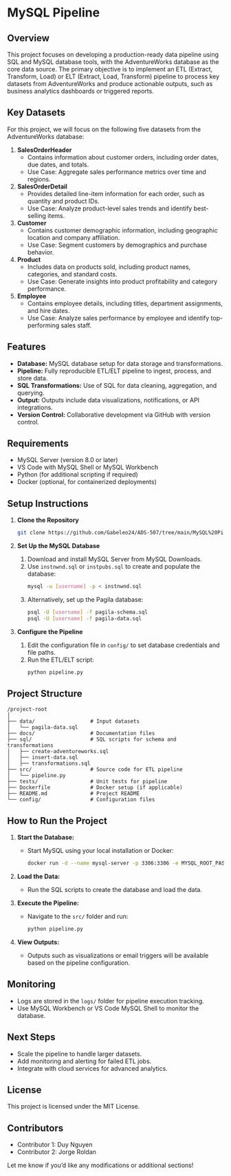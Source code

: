 # MySQL Pipeline

## Overview

This project focuses on developing a production-ready data pipeline using SQL and MySQL database tools, with the AdventureWorks database as the core data source. The primary objective is to implement an ETL (Extract, Transform, Load) or ELT (Extract, Load, Transform) pipeline to process key datasets from AdventureWorks and produce actionable outputs, such as business analytics dashboards or triggered reports.

## Key Datasets

For this project, we will focus on the following five datasets from the AdventureWorks database:
1. **SalesOrderHeader**
    - Contains information about customer orders, including order dates, due dates, and totals.
    - Use Case: Aggregate sales performance metrics over time and regions.
2. **SalesOrderDetail**
    - Provides detailed line-item information for each order, such as quantity and product IDs.
    - Use Case: Analyze product-level sales trends and identify best-selling items.
3. **Customer**
    - Contains customer demographic information, including geographic location and company affiliation.
    - Use Case: Segment customers by demographics and purchase behavior.
4. **Product**
    - Includes data on products sold, including product names, categories, and standard costs.
    - Use Case: Generate insights into product profitability and category performance.
5. **Employee**
    - Contains employee details, including titles, department assignments, and hire dates.
    - Use Case: Analyze sales performance by employee and identify top-performing sales staff.

## Features
- **Database:** MySQL database setup for data storage and transformations.
- **Pipeline:** Fully reproducible ETL/ELT pipeline to ingest, process, and store data.
- **SQL Transformations:** Use of SQL for data cleaning, aggregation, and querying.
- **Output:** Outputs include data visualizations, notifications, or API integrations.
- **Version Control:** Collaborative development via GitHub with version control.

## Requirements
- MySQL Server (version 8.0 or later)
- VS Code with MySQL Shell or MySQL Workbench
- Python (for additional scripting if required)
- Docker (optional, for containerized deployments)

## Setup Instructions

1. **Clone the Repository**
    ```sh
    git clone https://github.com/Gabeleo24/ADS-507/tree/main/MySQL%20Pipeline
    ```

2. **Set Up the MySQL Database**
    1. Download and install MySQL Server from MySQL Downloads.
    2. Use `instnwnd.sql` or `instpubs.sql` to create and populate the database:
        ```sh
        mysql -u [username] -p < instnwnd.sql
        ```
    3. Alternatively, set up the Pagila database:
        ```sh
        psql -U [username] -f pagila-schema.sql
        psql -U [username] -f pagila-data.sql
        ```

3. **Configure the Pipeline**
    1. Edit the configuration file in `config/` to set database credentials and file paths.
    2. Run the ETL/ELT script:
        ```sh
        python pipeline.py
        ```

## Project Structure

```
/project-root
│
├── data/                  # Input datasets
│   └── pagila-data.sql
├── docs/                  # Documentation files
├── sql/                   # SQL scripts for schema and transformations
│   ├── create-adventureworks.sql
│   ├── insert-data.sql
│   ├── transformations.sql
├── src/                   # Source code for ETL pipeline
│   └── pipeline.py
├── tests/                 # Unit tests for pipeline
├── Dockerfile             # Docker setup (if applicable)
├── README.md              # Project README
└── config/                # Configuration files
```

## How to Run the Project
1. **Start the Database:**
    - Start MySQL using your local installation or Docker:
        ```sh
        docker run -d --name mysql-server -p 3306:3306 -e MYSQL_ROOT_PASSWORD=yourpassword mysql:latest
        ```

2. **Load the Data:**
    - Run the SQL scripts to create the database and load the data.

3. **Execute the Pipeline:**
    - Navigate to the `src/` folder and run:
        ```sh
        python pipeline.py
        ```

4. **View Outputs:**
    - Outputs such as visualizations or email triggers will be available based on the pipeline configuration.

## Monitoring
- Logs are stored in the `logs/` folder for pipeline execution tracking.
- Use MySQL Workbench or VS Code MySQL Shell to monitor the database.

## Next Steps
- Scale the pipeline to handle larger datasets.
- Add monitoring and alerting for failed ETL jobs.
- Integrate with cloud services for advanced analytics.

## License

This project is licensed under the MIT License.

## Contributors
- Contributor 1: Duy Nguyen 
- Contributor 2: Jorge Roldan

Let me know if you’d like any modifications or additional sections!
